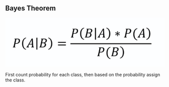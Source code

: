 ## Bayes Theorem

![bt](https://github.com/vgorbic1/data-science/blob/master/Machine%20Learning/images/bt.jpg)

First count probability for each class, then based on the probability assign the class.

